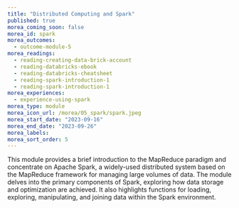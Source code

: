 ```yaml
---
title: "Distributed Computing and Spark"
published: true
morea_coming_soon: false
morea_id: spark
morea_outcomes:
  - outcome-module-5
morea_readings:
  - reading-creating-data-brick-account
  - reading-databricks-ebook
  - reading-databricks-cheatsheet
  - reading-spark-introduction-1
  - reading-spark-introduction-1
morea_experiences:
  - experience-using-spark
morea_type: module
morea_icon_url: /morea/05_spark/spark.jpeg
morea_start_date: "2023-09-16"
morea_end_date: "2023-09-26"
morea_labels:
morea_sort_order: 5
---
```


This module provides a brief introduction to the MapReduce
paradigm and concentrate on Apache Spark, a widely-used distributed
system based on the MapReduce framework for managing large volumes of
data. The module delves into the primary components of Spark,
exploring how data storage and optimization are achieved. It also
highlights functions for loading, exploring, manipulating, and joining
data within the Spark environment.